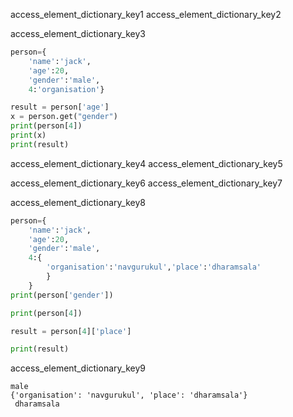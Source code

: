 access_element_dictionary_key1
access_element_dictionary_key2


access_element_dictionary_key3
```python
person={
    'name':'jack',
    'age':20,
    'gender':'male',
    4:'organisation'}

result = person['age'] 
x = person.get("gender")
print(person[4])
print(x)
print(result)
 ```
    
access_element_dictionary_key4
access_element_dictionary_key5


access_element_dictionary_key6
access_element_dictionary_key7

 

access_element_dictionary_key8
```python
person={
    'name':'jack',
    'age':20,
    'gender':'male',
    4:{
        'organisation':'navgurukul','place':'dharamsala'
        }
    }
print(person['gender'])

print(person[4])

result = person[4]['place']

print(result)
 ```
   
access_element_dictionary_key9
```
male 
{'organisation': 'navgurukul', 'place': 'dharamsala'}
 dharamsala
```
